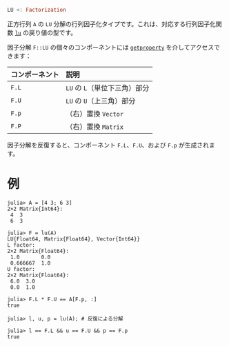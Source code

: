 ```julia
LU <: Factorization
```

正方行列 `A` の `LU` 分解の行列因子化タイプです。これは、対応する行列因子化関数 [`lu`](@ref) の戻り値の型です。

因子分解 `F::LU` の個々のコンポーネントには [`getproperty`](@ref) を介してアクセスできます：

| コンポーネント | 説明                  |
|:------- |:------------------- |
| `F.L`   | `LU` の `L`（単位下三角）部分 |
| `F.U`   | `LU` の `U`（上三角）部分   |
| `F.p`   | （右）置換 `Vector`      |
| `F.P`   | （右）置換 `Matrix`      |

因子分解を反復すると、コンポーネント `F.L`、`F.U`、および `F.p` が生成されます。

# 例

```jldoctest
julia> A = [4 3; 6 3]
2×2 Matrix{Int64}:
 4  3
 6  3

julia> F = lu(A)
LU{Float64, Matrix{Float64}, Vector{Int64}}
L factor:
2×2 Matrix{Float64}:
 1.0       0.0
 0.666667  1.0
U factor:
2×2 Matrix{Float64}:
 6.0  3.0
 0.0  1.0

julia> F.L * F.U == A[F.p, :]
true

julia> l, u, p = lu(A); # 反復による分解

julia> l == F.L && u == F.U && p == F.p
true
```
